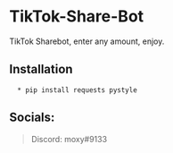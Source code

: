 # TikTok-Share-Bot
TikTok Sharebot, enter any amount, enjoy.

## Installation
```
  * pip install requests pystyle
```

##  Socials:
>Discord: moxy#9133
